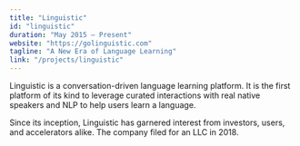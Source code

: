```yaml
---
title: "Linguistic"
id: "linguistic"
duration: "May 2015 – Present"
website: "https://golinguistic.com"
tagline: "A New Era of Language Learning"
link: "/projects/linguistic"
---
```


Linguistic is a conversation-driven language learning platform. It is the first platform of its kind to leverage curated interactions with real native speakers and NLP to help users learn a language.

Since its inception, Linguistic has garnered interest from investors, users, and accelerators alike.
The company filed for an LLC in 2018.
